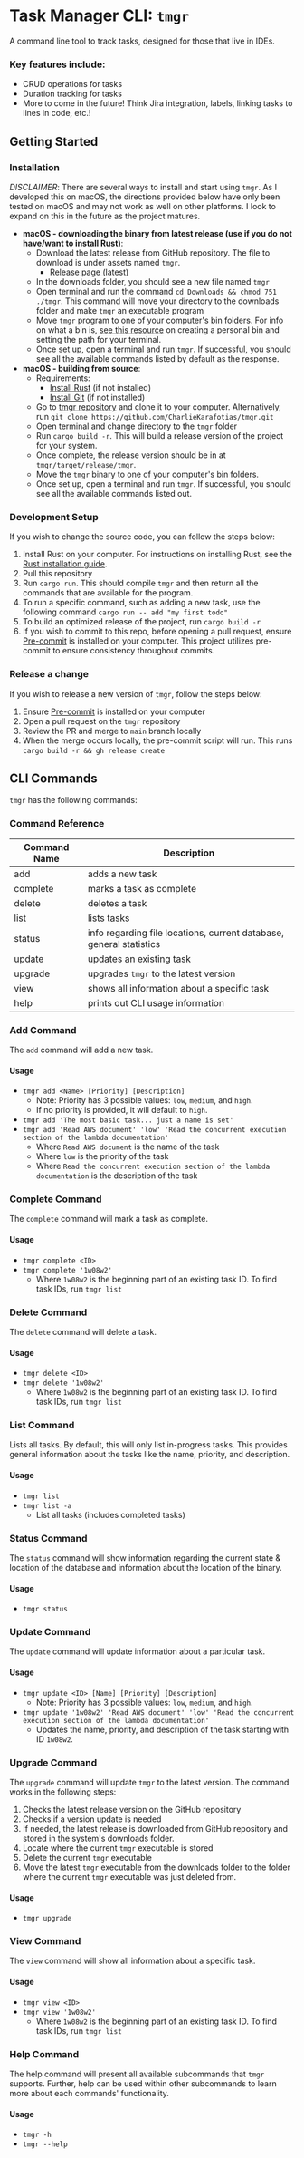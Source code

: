 # Task Manager CLI: `tmgr`

A command line tool to track tasks, designed for those that live in IDEs.

### Key features include:

- CRUD operations for tasks
- Duration tracking for tasks
- More to come in the future! Think Jira integration, labels, linking tasks to lines in code, etc.!

## Getting Started

### Installation

_DISCLAIMER_: There are several ways to install and start using `tmgr`. As I developed this on macOS, the directions
provided below have only been tested on macOS and may not work as well on other platforms. I look to expand on this in
the future as the project matures.

- **macOS - downloading the binary from latest release (use if you do not have/want to install Rust)**:
    - Download the latest release from GitHub repository. The file to download is under assets named `tmgr`.
        - [Release page (latest)](https://github.com/CharlieKarafotias/tmgr/releases/latest)
    - In the downloads folder, you should see a new file named `tmgr`
    - Open terminal and run the command `cd Downloads && chmod 751 ./tmgr`. This command will move your directory to the
      downloads folder and make `tmgr` an executable program
    - Move `tmgr` program to one of your computer's bin folders. For info on what a bin
      is, [see this resource](https://apple.stackexchange.com/questions/99788/os-x-create-a-personal-bin-directory-bin-and-run-scripts-without-specifyin)
      on creating a personal bin and setting the path for your terminal.
    - Once set up, open a terminal and run `tmgr`. If successful, you should see all the available commands listed by
      default as the response.
- **macOS - building from source**:
    - Requirements:
        - [Install Rust](https://www.rust-lang.org/tools/install) (if not installed)
        - [Install Git](https://git-scm.com/downloads) (if not installed)
    - Go to [tmgr repository](https://github.com/CharlieKarafotias/tmgr/) and clone it to your computer.
      Alternatively, run `git clone https://github.com/CharlieKarafotias/tmgr.git`
    - Open terminal and change directory to the `tmgr` folder
    - Run `cargo build -r`. This will build a release version of the project for your system.
    - Once complete, the release version should be in at `tmgr/target/release/tmgr`.
    - Move the `tmgr` binary to one of your computer's bin folders.
    - Once set up, open a terminal and run `tmgr`. If successful, you should see all the available commands listed out.

### Development Setup

If you wish to change the source code, you can follow the steps below:

1. Install Rust on your computer. For instructions on installing Rust, see
   the [Rust installation guide](https://www.rust-lang.org/tools/install).
2. Pull this repository
3. Run `cargo run`. This should compile `tmgr` and then return all the commands that are available for the program.
4. To run a specific command, such as adding a new task, use the following command `cargo run -- add "my first todo"`
5. To build an optimized release of the project, run `cargo build -r`
6. If you wish to commit to this repo, before opening a pull request,
   ensure [Pre-commit](https://pre-commit.com/#install) is installed on your computer. This project utilizes pre-commit
   to ensure consistency throughout commits.

### Release a change

If you wish to release a new version of `tmgr`, follow the steps below:
1. Ensure [Pre-commit](https://pre-commit.com/#install) is installed on your computer
2. Open a pull request on the `tmgr` repository
3. Review the PR and merge to `main` branch locally 
4. When the merge occurs locally, the pre-commit script will run. This runs `cargo build -r && gh release create`

## CLI Commands

`tmgr` has the following commands:

### Command Reference

| Command Name | Description                                                         |
|--------------|---------------------------------------------------------------------|
| add          | adds a new task                                                     |
| complete     | marks a task as complete                                            |
| delete       | deletes a task                                                      |
| list         | lists tasks                                                         |
| status       | info regarding file locations, current database, general statistics |
| update       | updates an existing task                                            |
| upgrade      | upgrades `tmgr` to the latest version                               |
| view         | shows all information about a specific task                         |
| help         | prints out CLI usage information                                    |


### Add Command

The `add` command will add a new task.

#### Usage

- `tmgr add <Name> [Priority] [Description]`
    - Note: Priority has 3 possible values: `low`, `medium`, and `high`.
    - If no priority is provided, it will default to `high`.
- `tmgr add 'The most basic task... just a name is set'`
- `tmgr add 'Read AWS document' 'low' 'Read the concurrent execution section of the lambda documentation'`
    - Where `Read AWS document` is the name of the task
    - Where `low` is the priority of the task
    - Where `Read the concurrent execution section of the lambda documentation` is the description of the task

### Complete Command

The `complete` command will mark a task as complete.

#### Usage

- `tmgr complete <ID>`
- `tmgr complete '1w08w2'`
    - Where `1w08w2` is the beginning part of an existing task ID. To find task IDs, run `tmgr list`

### Delete Command

The `delete` command will delete a task.

#### Usage

- `tmgr delete <ID>`
- `tmgr delete '1w08w2'`
    - Where `1w08w2` is the beginning part of an existing task ID. To find task IDs, run `tmgr list`

### List Command

Lists all tasks. By default, this will only list in-progress tasks. This provides general information about the tasks
like the name, priority, and description.

#### Usage 

- `tmgr list`
- `tmgr list -a`
    - List all tasks (includes completed tasks)

### Status Command

The `status` command will show information regarding the current state & location of the database and information about
the location of the binary.

#### Usage

- `tmgr status`

### Update Command

The `update` command will update information about a particular task.

#### Usage

- `tmgr update <ID> [Name] [Priority] [Description]`
    - Note: Priority has 3 possible values: `low`, `medium`, and `high`.
- `tmgr update '1w08w2' 'Read AWS document' 'low' 'Read the concurrent execution section of the lambda documentation'`
    - Updates the name, priority, and description of the task starting with ID `1w08w2`.

### Upgrade Command

The `upgrade` command will update `tmgr` to the latest version. The command works in the following steps:

1. Checks the latest release version on the GitHub repository
2. Checks if a version update is needed
3. If needed, the latest release is downloaded from GitHub repository and stored in the system's downloads folder.
4. Locate where the current `tmgr` executable is stored
5. Delete the current `tmgr` executable
6. Move the latest `tmgr` executable from the downloads folder to the folder where the current `tmgr` executable was
   just deleted from.

#### Usage

- `tmgr upgrade`

### View Command

The `view` command will show all information about a specific task.

#### Usage

- `tmgr view <ID>`
- `tmgr view '1w08w2'`
    - Where `1w08w2` is the beginning part of an existing task ID. To find task IDs, run `tmgr list`

### Help Command

The help command will present all available subcommands that `tmgr` supports. Further, help can be used within other
subcommands to learn more about each commands' functionality.

#### Usage

- `tmgr -h`
- `tmgr --help`
